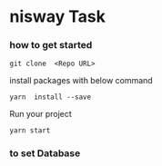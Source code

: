 # nisway Task

### how to get started

```
git clone  <Repo URL>
```

install packages with below command

```
yarn  install --save
```

Run your project

```
yarn start
```

### to set Database


